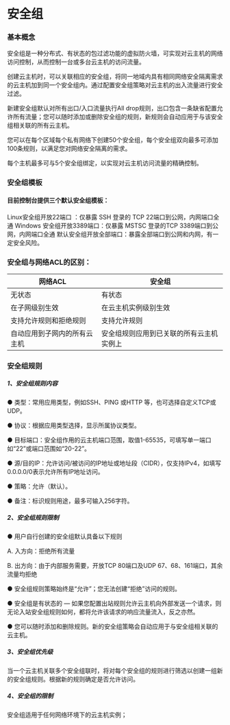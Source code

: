 # **安全组**

### **基本概念**

安全组是一种分布式、有状态的包过滤功能的虚拟防火墙，可实现对云主机的网络访问控制，从而控制一台或多台云主机的访问流量。

创建云主机时，可以关联相应的安全组，将同一地域内具有相同网络安全隔离需求的云主机加到同一个安全组内。通过配置安全组策略对云主机的出入流量进行安全过滤。

新建安全组默认对所有出口/入口流量执行All drop规则，出口包含一条缺省配置允许所有流量；您可以随时添加或删除安全组的规则，新规则会自动应用于与该安全组相关联的所有云主机。

您可以在每个区域每个私有网络下创建50个安全组，每个安全组双向最多可添加100条规则，以满足您对网络安全隔离的需求。

每个主机最多可与5个安全组绑定，以实现对云主机访问流量的精确控制。



### **安全组模板**

#### 目前控制台提供三个默认安全组模板：

Linux安全组开放22端口 ：仅暴露 SSH 登录的 TCP 22端口到公网，内网端口全通
Windows 安全组开放3389端口：仅暴露 MSTSC 登录的TCP 3389端口到公网，内网端口全通
默认安全组开放全部端口：暴露全部端口到公网和内网，有一定安全风险。



### 安全组与网络ACL的区别：

| 网络ACL                      | 安全组                                   |
| ---------------------------- | ---------------------------------------- |
| 无状态                       | 有状态                                   |
| 在子网级别生效               | 在云主机实例级别生效                     |
| 支持允许规则和拒绝规则       | 支持允许规则                             |
| 自动应用到子网内的所有云主机 | 安全组规则应用到已关联的所有云主机实例上 |



### **安全组规则**

##### 1、安全组规则内容

● 类型：常用应用类型，例如SSH、PING 或HTTP 等，也可选择自定义TCP或UDP。

● 协议：根据应用类型选择，显示所属协议类型。

● 目标端口：安全组作用的云主机端口范围，取值1-65535，可填写单一端口如“22”或端口范围如“20-22”。

● 源/目的IP：允许访问/被访问的IP地址或地址段（CIDR），仅支持IPv4，如填写0.0.0.0/0表示允许所有IP地址访问。

● 策略：允许（默认）。

● 备注：标识规则用途，最多可输入256字符。



##### 2、安全组规则限制

● 用户自行创建的安全组默认具备以下规则

   A. 入方向：拒绝所有流量

   B. 出方向：由于内部服务需要，开放TCP 80端口及UDP 67、68、161端口，其余流量均拒绝

● 安全组规则策略始终是“允许”；您无法创建“拒绝”访问的规则。

● 安全组是有状态的 — 如果您配置出站规则允许云主机向外部发送一个请求，则无论入站安全组规则如何，都将允许该请求的响应流量流入，反之亦然。

● 您可以随时添加和删除规则。新的安全组策略会自动应用于与安全组相关联的云主机。



##### 3、安全组优先级

当一个云主机关联多个安全组联时，将对每个安全组的规则进行筛选以创建一组新的安全组规则。根据新的规则确定是否允许访问。



##### 4、安全组的限制

安全组适用于任何网络环境下的云主机实例； 　　

